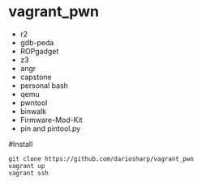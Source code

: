 # vagrant_pwn
- r2
- gdb-peda
- ROPgadget
- z3
- angr
- capstone
- personal bash
- qemu
- pwntool
- binwalk
- Firmware-Mod-Kit
- pin and pintool.py

#Install
```
git clone https://github.com/dariosharp/vagrant_pwn
vagrant up
vagrant ssh
```
